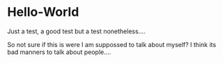 # Hello-World
Just a test, a good test but a test nonetheless....

So not sure if this is were I am suppossed to talk about myself?  I think its bad manners to talk about people....
